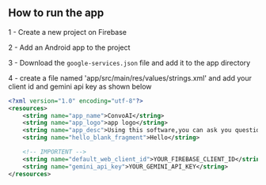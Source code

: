 ## How to run the app

1   -   Create a new project on Firebase

2   -   Add an Android app to the project

3   -   Download the `google-services.json` file and add it to the app directory

4   -   create a file named 'app/src/main/res/values/strings.xml' and add your client id and gemini api key as shown below



```xml
<?xml version="1.0" encoding="utf-8"?>
<resources>
    <string name="app_name">ConvoAI</string>
    <string name="app_logo">app logo</string>
    <string name="app_desc">Using this software,you can ask you questions and receive articles using artificial intelligence assistant</string>
    <string name="hello_blank_fragment">Hello</string>

    <!-- IMPORTENT -->
    <string name="default_web_client_id">YOUR_FIREBASE_CLIENT_ID</string>
    <string name="gemini_api_key">YOUR_GEMINI_API_KEY</string>
</resources>
```